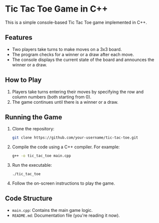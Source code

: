 # Tic Tac Toe Game in C++

This is a simple console-based Tic Tac Toe game implemented in C++.

## Features

- Two players take turns to make moves on a 3x3 board.
- The program checks for a winner or a draw after each move.
- The console displays the current state of the board and announces the winner or a draw.

## How to Play

1. Players take turns entering their moves by specifying the row and column numbers (both starting from 0).
2. The game continues until there is a winner or a draw.

## Running the Game

1. Clone the repository:

    ```bash
    git clone https://github.com/your-username/tic-tac-toe.git
    ```

2. Compile the code using a C++ compiler. For example:

    ```bash
    g++ -o tic_tac_toe main.cpp
    ```

3. Run the executable:

    ```bash
    ./tic_tac_toe
    ```

4. Follow the on-screen instructions to play the game.

## Code Structure

- `main.cpp`: Contains the main game logic.
- `README.md`: Documentation file (you're reading it now).
